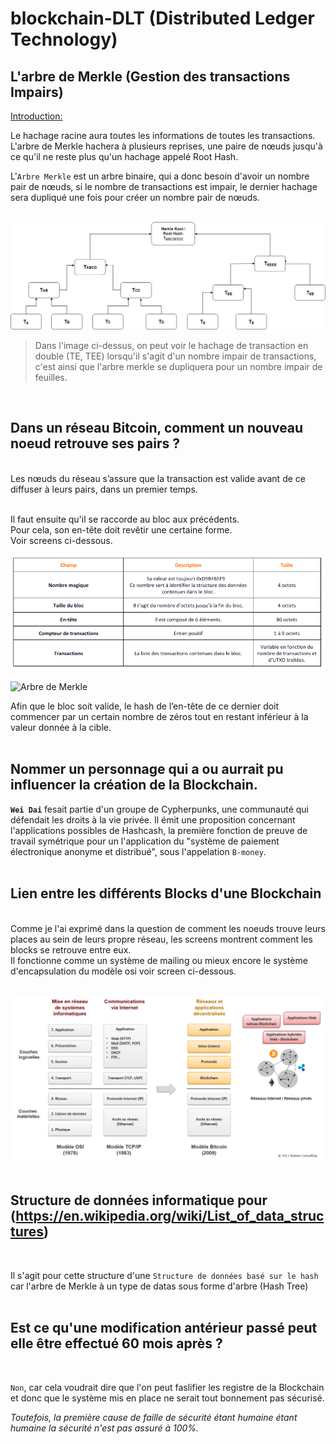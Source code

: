 # blockchain-DLT (Distributed Ledger Technology)

## L'arbre de Merkle (Gestion des transactions Impairs)

<u>Introduction:</u><br/>
<p>Le hachage racine aura toutes les informations de toutes les transactions.<br/>
L'arbre de Merkle hachera à plusieurs reprises, une paire de nœuds jusqu'à ce qu'il ne reste plus qu'un hachage appelé Root Hash.

L'`Arbre Merkle` est un arbre binaire, qui a donc besoin d'avoir un nombre pair de nœuds, si le nombre de transactions est impair, le dernier hachage sera dupliqué une fois pour créer un nombre pair de nœuds.</p>
<br/>
![Arbre de Merkle](./Arbre-de-Merkle.png)

><p>Dans l'image ci-dessus, on peut voir le hachage de transaction en double (TE, TEE) lorsqu'il s'agit d'un nombre impair de transactions, c'est ainsi que l'arbre merkle se dupliquera pour un nombre impair de feuilles.</p>
<br/>

## Dans un réseau Bitcoin, comment un nouveau noeud retrouve ses pairs ?
<br/>
Les nœuds du réseau s’assure que la transaction est valide avant de ce diffuser à leurs pairs, dans un premier temps.<br/>
<br/>

Il faut ensuite qu'il se raccorde au bloc aux précédents.<br/>
Pour cela, son en-tête doit revêtir une certaine forme.<br/>
Voir screens ci-dessous.
<br/>

![Structure d'un bloc bitcoin](./Structure-dun-bloc-Bitcoin.png)

![Arbre de Merkle](./Structure-en-tête-dun-bloc-Bitcoin.png)

Afin que le bloc soit valide, le hash de l’en-tête de ce dernier doit commencer par un certain nombre de zéros tout en restant inférieur à la valeur donnée à la cible.<br/>
<br/>

## Nommer un personnage qui a ou aurrait pu influencer la création de la Blockchain.

<b>`Wei Dai`</b> fesait partie d'un groupe de Cypherpunks, une communauté qui défendait les droits à la vie privée.
Il émit une proposition concernant l'applications possibles de Hashcash, la première fonction de preuve de travail symétrique pour un l'application du "système de paiement électronique anonyme et distribué", sous l'appelation `B-money`.<br/>
<br/>

## Lien entre les différents Blocks d'une Blockchain
<br/>
Comme je l'ai exprimé dans la question de comment les noeuds trouve leurs places au sein de leurs propre réseau, les screens montrent comment les blocks se retrouve entre eux.<br/>
Il fonctionne comme un système de mailing ou mieux encore le système d'encapsulation du modèle osi voir screen ci-dessous.<br/>
<br/>

![Comparatif OSI/Blockchain](./DeOSIaBlockchain.png)<br/>
<br/>


## Structure de données informatique pour (https://en.wikipedia.org/wiki/List_of_data_structures)
<br/>

Il s'agit pour cette structure d'une `Structure de données basé sur le hash` car l'arbre de Merkle à un type de datas sous forme d'arbre (Hash Tree)<br/>
<br/>

## Est ce qu'une modification antérieur passé peut elle être effectué 60 mois après ?
<br/>

`Non`, car cela voudrait dire que l'on peut faslifier les registre de la Blockchain et donc que le système mis en place ne serait tout bonnement pas sécurisé.<br/>

<em>Toutefois, la première cause de faille de sécurité étant humaine étant humaine la sécurité n'est pas assuré à 100%.</em>